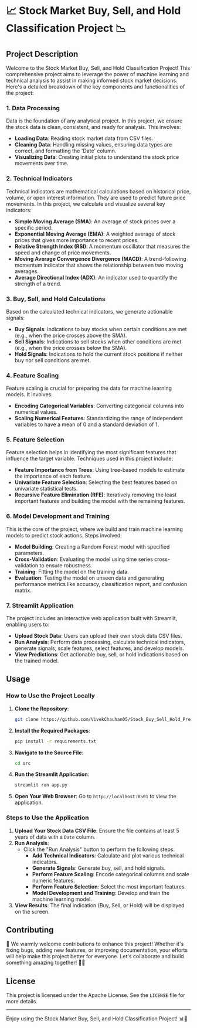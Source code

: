 # 📈 Stock Market Buy, Sell, and Hold Classification Project 📉

## Project Description

Welcome to the Stock Market Buy, Sell, and Hold Classification Project! This comprehensive project aims to leverage the power of machine learning and technical analysis to assist in making informed stock market decisions. Here's a detailed breakdown of the key components and functionalities of the project:

### 1. Data Processing
Data is the foundation of any analytical project. In this project, we ensure the stock data is clean, consistent, and ready for analysis. This involves:
- **Loading Data**: Reading stock market data from CSV files.
- **Cleaning Data**: Handling missing values, ensuring data types are correct, and formatting the 'Date' column.
- **Visualizing Data**: Creating initial plots to understand the stock price movements over time.

### 2. Technical Indicators
Technical indicators are mathematical calculations based on historical price, volume, or open interest information. They are used to predict future price movements. In this project, we calculate and visualize several key indicators:
- **Simple Moving Average (SMA)**: An average of stock prices over a specific period.
- **Exponential Moving Average (EMA)**: A weighted average of stock prices that gives more importance to recent prices.
- **Relative Strength Index (RSI)**: A momentum oscillator that measures the speed and change of price movements.
- **Moving Average Convergence Divergence (MACD)**: A trend-following momentum indicator that shows the relationship between two moving averages.
- **Average Directional Index (ADX)**: An indicator used to quantify the strength of a trend.

### 3. Buy, Sell, and Hold Calculations
Based on the calculated technical indicators, we generate actionable signals:
- **Buy Signals**: Indications to buy stocks when certain conditions are met (e.g., when the price crosses above the SMA).
- **Sell Signals**: Indications to sell stocks when other conditions are met (e.g., when the price crosses below the SMA).
- **Hold Signals**: Indications to hold the current stock positions if neither buy nor sell conditions are met.

### 4. Feature Scaling
Feature scaling is crucial for preparing the data for machine learning models. It involves:
- **Encoding Categorical Variables**: Converting categorical columns into numerical values.
- **Scaling Numerical Features**: Standardizing the range of independent variables to have a mean of 0 and a standard deviation of 1.

### 5. Feature Selection
Feature selection helps in identifying the most significant features that influence the target variable. Techniques used in this project include:
- **Feature Importance from Trees**: Using tree-based models to estimate the importance of each feature.
- **Univariate Feature Selection**: Selecting the best features based on univariate statistical tests.
- **Recursive Feature Elimination (RFE)**: Iteratively removing the least important features and building the model with the remaining features.

### 6. Model Development and Training
This is the core of the project, where we build and train machine learning models to predict stock actions. Steps involved:
- **Model Building**: Creating a Random Forest model with specified parameters.
- **Cross-Validation**: Evaluating the model using time series cross-validation to ensure robustness.
- **Training**: Fitting the model on the training data.
- **Evaluation**: Testing the model on unseen data and generating performance metrics like accuracy, classification report, and confusion matrix.

### 7. Streamlit Application
The project includes an interactive web application built with Streamlit, enabling users to:
- **Upload Stock Data**: Users can upload their own stock data CSV files.
- **Run Analysis**: Perform data processing, calculate technical indicators, generate signals, scale features, select features, and develop models.
- **View Predictions**: Get actionable buy, sell, or hold indications based on the trained model.

## Usage

### How to Use the Project Locally

1. **Clone the Repository**:
    ```bash
    git clone https://github.com/VivekChauhan05/Stock_Buy_Sell_Hold_Prediction.git
    ```

2. **Install the Required Packages**:
    ```bash
    pip install -r requirements.txt
    ```

3. **Navigate to the Source File**:
    ```bash
    cd src
    ```
        
4. **Run the Streamlit Application**:
    ```bash
    streamlit run app.py
    ```

5. **Open Your Web Browser**: Go to `http://localhost:8501` to view the application.

### Steps to Use the Application

1. **Upload Your Stock Data CSV File**: Ensure the file contains at least 5 years of data with a `Date` column.
2. **Run Analysis**:
    - Click the "Run Analysis" button to perform the following steps:
        - **Add Technical Indicators**: Calculate and plot various technical indicators.
        - **Generate Signals**: Generate buy, sell, and hold signals.
        - **Perform Feature Scaling**: Encode categorical columns and scale numeric features.
        - **Perform Feature Selection**: Select the most important features.
        - **Model Development and Training**: Develop and train the machine learning model.
3. **View Results**: The final indication (Buy, Sell, or Hold) will be displayed on the screen.

## Contributing


🚀 We warmly welcome contributions to enhance this project! Whether it's fixing bugs, adding new features, or improving documentation, your efforts will help make this project better for everyone. Let's collaborate and build something amazing together! 🌟✨


## License

This project is licensed under the Apache License. See the `LICENSE` file for more details.

---

Enjoy using the Stock Market Buy, Sell, and Hold Classification Project! 📊🚀